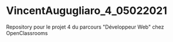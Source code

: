 # VincentAugugliaro_4_05022021
Repository pour le projet 4 du parcours "Développeur Web" chez OpenClassrooms
